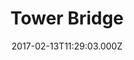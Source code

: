 ---
date: 2017-02-13T11:29:03.000Z
title: Tower Bridge
latitude: 51.50555046555676
longitude: -0.07533788681030273
url: http://www.towerbridge.org.uk
category: checkin
---